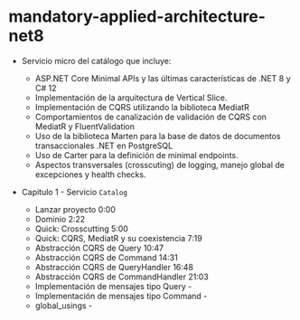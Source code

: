 # mandatory-applied-architecture-net8

- Servicio micro del catálogo que incluye:
  - ASP.NET Core Minimal APIs y las últimas características de .NET 8 y C# 12
  - Implementación de la arquitectura de Vertical Slice.
  - Implementación de CQRS utilizando la biblioteca MediatR
  - Comportamientos de canalización de validación de CQRS con MediatR y FluentValidation
  - Uso de la biblioteca Marten para la base de datos de documentos transaccionales .NET en PostgreSQL
  - Uso de Carter para la definición de minimal endpoints.
  - Aspectos transversales (crosscuting) de logging, manejo global de excepciones y health checks.
    
- Capitulo 1 - Servicio `Catalog`
  - Lanzar proyecto                       0:00
  - Dominio                                2:22
  - Quick: Crosscutting                   5:00
  - Quick: CQRS, MediatR y su coexistencia 7:19
  - Abstracción CQRS de Query             10:47
  - Abstracción CQRS de Command           14:31
  - Abstracción CQRS de QueryHandler      16:48
  - Abstracción CQRS de CommandHandler    21:03
  - Implementación de mensajes tipo Query -
  - Implementación de mensajes tipo Command -
  - global_usings                         -

